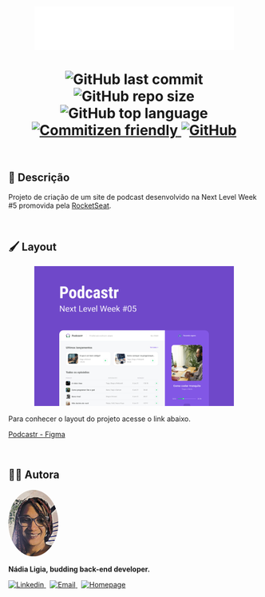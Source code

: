 
<p align="center">
  <img src="./.github/logo.png" width=400 alt="Podecastr">
</p>

<h1 align="center">
  <img alt="GitHub last commit" src="https://img.shields.io/github/last-commit/nlnadialigia/podecastr?color=001D6E&style=plastic">
  <img alt="GitHub repo size" src="https://img.shields.io/github/repo-size/nlnadialigia/podecastr?color=001D6E&style=plastic">
  <img alt="GitHub top language" src="https://img.shields.io/github/languages/top/nlnadialigia/podecastr?color=001D6E&logoColor=001D6E&style=plastic">
  <a href="http://commitizen.github.io/cz-cli/">
    <img alt="Commitizen friendly" src="https://img.shields.io/badge/commitizen-friendly-brightgreen.svg?color=001D6E&style=plastic">
  </a>
  <a href="./LICENSE.md">
    <img alt="GitHub" src="https://img.shields.io/github/license/nlnadialigia/podecastr?color=001D6E&style=plastic">
  </a>
</h1>
<br>

## 📝 Descrição

Projeto de criação de um site de podcast desenvolvido na Next Level Week #5 promovida pela [RocketSeat](https://www.rocketseat.com.br/).

<br>

## 🖌 Layout

<p align="center">
  <img src="./.github/desktop.png" width="400" alt="Podcastr">
</p>

Para conhecer o layout do projeto acesse o link abaixo. 

[Podcastr - Figma](https://www.figma.com/file/rlhpgxYk0kOdDFYOpOp6rp/Podcastr?node-id=160%3A2761)

<br>

## 👩‍💼 Autora

<img src=".github/picture.png" width="100px;" alt="Picture"/>
<p><b>Nádia Ligia, budding back-end developer.</b></p>
<a href="https://www.linkedin.com/in/nlnadialigia/">
  <img alt="Linkedin" src="https://img.shields.io/badge/-Linkedin -001D6E?style=flat&logo=Linkedin&logoColor=white&link=https://www.linkedin.com/in/nlnadialigia/" />
</a>&nbsp;
<a href="mailto:nlnadialigia@gmail.com">
  <img alt="Email" src="https://img.shields.io/badge/-Email-001D6E?style=flat&logo=Gmail&logoColor=white&link=mailto:nlnadialigia@gmail.com" />
</a>&nbsp;
<a href="https://www.nlnadialigia.com">
  <img alt="Homepage" src="https://img.shields.io/badge/-Homepage-001D6E" />
</a>

